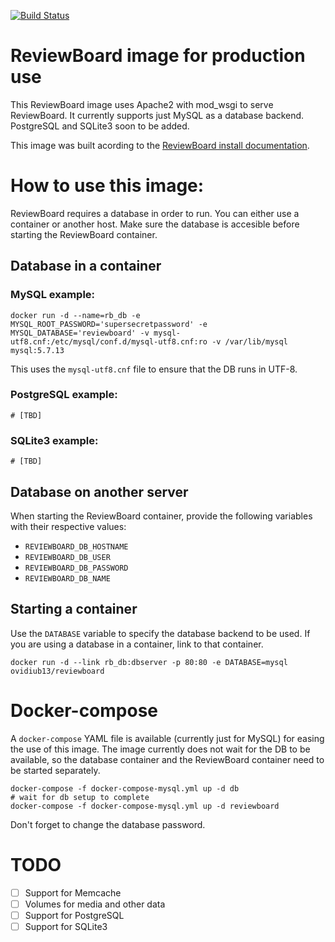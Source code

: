 [![Build Status](https://travis-ci.org/ovidiub13/reviewboard-docker.svg?branch=master)](https://travis-ci.org/ovidiub13/reviewboard-docker)

# ReviewBoard image for production use

This ReviewBoard image uses Apache2 with mod_wsgi to serve ReviewBoard. It currently supports just MySQL as a database backend. PostgreSQL and SQLite3 soon to be added.

This image was built acording to the [ReviewBoard install documentation](https://www.reviewboard.org/docs/manual/2.5/admin/installation/linux/).

# How to use this image:

ReviewBoard requires a database in order to run. You can either use a container or another host. Make sure the database is accesible before starting the ReviewBoard container.

## Database in a container

### MySQL example:

    docker run -d --name=rb_db -e MYSQL_ROOT_PASSWORD='supersecretpassword' -e MYSQL_DATABASE='reviewboard' -v mysql-utf8.cnf:/etc/mysql/conf.d/mysql-utf8.cnf:ro -v /var/lib/mysql mysql:5.7.13

This uses the `mysql-utf8.cnf` file to ensure that the DB runs in UTF-8.

### PostgreSQL example:

    # [TBD]

### SQLite3 example:

    # [TBD]

## Database on another server

When starting the ReviewBoard container, provide the following variables with their respective values:

* `REVIEWBOARD_DB_HOSTNAME`
* `REVIEWBOARD_DB_USER`
* `REVIEWBOARD_DB_PASSWORD`
* `REVIEWBOARD_DB_NAME`

## Starting a container

Use the `DATABASE` variable to specify the database backend to be used.
If you are using a database in a container, link to that container.

    docker run -d --link rb_db:dbserver -p 80:80 -e DATABASE=mysql ovidiub13/reviewboard

# Docker-compose

A `docker-compose` YAML file is available (currently just for MySQL) for easing the use of this image.
The image currently does not wait for the DB to be available, so the database container and the ReviewBoard container need to be started separately.

    docker-compose -f docker-compose-mysql.yml up -d db
    # wait for db setup to complete
    docker-compose -f docker-compose-mysql.yml up -d reviewboard

Don't forget to change the database password.

# TODO

- [ ] Support for Memcache
- [ ] Volumes for media and other data
- [ ] Support for PostgreSQL
- [ ] Support for SQLite3
